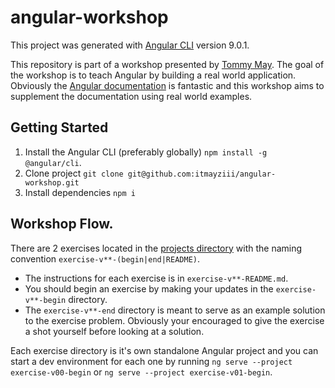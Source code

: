 # angular-workshop
This project was generated with [Angular CLI](https://github.com/angular/angular-cli) version 9.0.1.

This repository is part of a workshop presented by [Tommy May](https://twitter.com/iTMayzIII).
The goal of the workshop is to teach Angular by building a real world application. Obviously the [Angular documentation](https://angular.io/docs)
is fantastic and this workshop aims to supplement the documentation using real world examples.

## Getting Started
1. Install the Angular CLI (preferably globally) `npm install -g @angular/cli`.
2. Clone project `git clone git@github.com:itmayziii/angular-workshop.git`
3. Install dependencies `npm i`

## Workshop Flow.
There are 2 exercises located in the [projects directory](/projects) with the naming convention `exercise-v**-(begin|end|README)`.
* The instructions for each exercise is in `exercise-v**-README.md`.
* You should begin an exercise by making your updates in the `exercise-v**-begin` directory.
* The `exercise-v**-end` directory is meant to serve as an example solution to the exercise problem. Obviously your encouraged to
give the exercise a shot yourself before looking at a solution.

Each exercise directory is it's own standalone Angular project and you can start a dev environment for each one
by running `ng serve --project exercise-v00-begin` or `ng serve --project exercise-v01-begin`.
